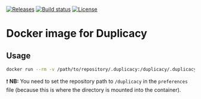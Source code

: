 [![Releases](https://img.shields.io/gitlab/v/release/colibris-xyz/duplicacy-docker?gitlab_url=https%3A%2F%2Fframagit.org)](https://framagit.org/colibris-xyz/duplicacy-docker/-/releases)
[![Build status](https://img.shields.io/gitlab/pipeline-status/colibris-xyz/duplicacy-docker?branch=main&gitlab_url=https%3A%2F%2Fframagit.org)](https://framagit.org/colibris-xyz/duplicacy-docker/-/pipelines)
[![License](https://img.shields.io/gitlab/license/colibris-xyz/duplicacy-docker?gitlab_url=https%3A%2F%2Fframagit.org)](https://framagit.org/colibris-xyz/duplicacy-docker/-/blob/main/LICENSE)

# Docker image for Duplicacy

## Usage

```sh
docker run --rm -v /path/to/repository/.duplicacy:/duplicacy/.duplicacy -v /path/to/repository/:/duplicacy ghcr.io/colibris-xyz/duplicacy:latest <duplicacy-command>
```

❗ __NB:__ You need to set the repository path to `/duplicacy` in the `preferences` file (because this is where the directory is mounted into the container).
